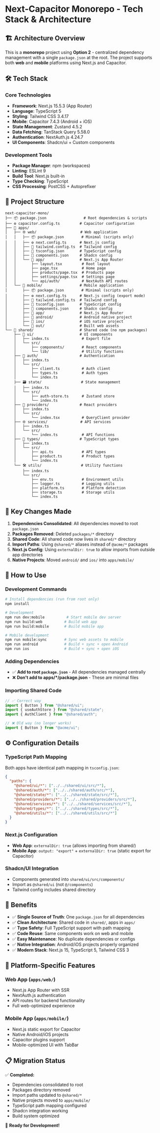 # Next-Capacitor Monorepo - Tech Stack & Architecture

## 🏗️ Architecture Overview

This is a **monorepo** project using **Option 2** - centralized dependency management with a single `package.json` at the root. The project supports both **web** and **mobile** platforms using Next.js and Capacitor.

## 🛠️ Tech Stack

### Core Technologies
- **Framework**: Next.js 15.5.3 (App Router)
- **Language**: TypeScript 5
- **Styling**: Tailwind CSS 3.4.17
- **Mobile**: Capacitor 7.4.3 (Android + iOS)
- **State Management**: Zustand 4.5.2
- **Data Fetching**: TanStack Query 5.58.0
- **Authentication**: NextAuth.js 4.24.7
- **UI Components**: Shadcn/ui + Custom components

### Development Tools
- **Package Manager**: npm (workspaces)
- **Linting**: ESLint 9
- **Build Tool**: Next.js built-in
- **Type Checking**: TypeScript
- **CSS Processing**: PostCSS + Autoprefixer

## 📁 Project Structure

```
next-capacitor-mono/
├── 📦 package.json                 # Root dependencies & scripts
├── ⚙️ capacitor.config.ts         # Capacitor configuration
├── 📱 apps/
│   ├── 🌐 web/                    # Web application
│   │   ├── 📦 package.json        # Minimal (scripts only)
│   │   ├── ⚙️ next.config.ts      # Next.js config
│   │   ├── 🎨 tailwind.config.ts  # Tailwind config
│   │   ├── 📝 tsconfig.json       # TypeScript config
│   │   ├── 🎨 components.json     # Shadcn config
│   │   └── 📁 app/                # Next.js App Router
│   │       ├── layout.tsx         # Root layout
│   │       ├── page.tsx           # Home page
│   │       ├── products/page.tsx  # Products page
│   │       ├── settings/page.tsx  # Settings page
│   │       └── api/auth/          # NextAuth API routes
│   └── 📱 mobile/                 # Mobile application
│       ├── 📦 package.json        # Minimal (scripts only)
│       ├── ⚙️ next.config.ts      # Next.js config (export mode)
│       ├── 🎨 tailwind.config.ts  # Tailwind config
│       ├── 📝 tsconfig.json       # TypeScript config
│       ├── 🎨 components.json     # Shadcn config
│       ├── 📁 app/                # Next.js App Router
│       ├── 📁 android/            # Android native project
│       ├── 📁 ios/                # iOS native project
│       └── 📁 out/                # Built web assets
└── 🔧 shared/                     # Shared code (no npm packages)
    ├── 🎨 ui/                     # UI components
    │   ├── index.ts               # Export file
    │   └── src/
    │       ├── components/        # React components
    │       └── lib/               # Utility functions
    ├── 🔐 auth/                   # Authentication
    │   ├── index.ts
    │   └── src/
    │       ├── client.ts          # Auth client
    │       ├── types.ts           # Auth types
    │       └── index.ts
    ├── 🗃️ state/                  # State management
    │   ├── index.ts
    │   └── src/
    │       ├── auth-store.ts      # Zustand store
    │       └── index.ts
    ├── 🔌 providers/              # React providers
    │   ├── index.ts
    │   └── src/
    │       └── index.tsx          # QueryClient provider
    ├── 🌐 services/               # API services
    │   ├── index.ts
    │   └── src/
    │       └── index.ts           # API functions
    ├── 📝 types/                  # TypeScript types
    │   ├── index.ts
    │   └── src/
    │       ├── api.ts             # API types
    │       ├── product.ts         # Product types
    │       └── index.ts
    └── 🛠️ utils/                  # Utility functions
        ├── index.ts
        └── src/
            ├── env.ts             # Environment utils
            ├── logger.ts          # Logging utils
            ├── platform.ts        # Platform detection
            ├── storage.ts         # Storage utils
            └── index.ts
```

## 🔄 Key Changes Made

1. **Dependencies Consolidated**: All dependencies moved to root `package.json`
2. **Packages Removed**: Deleted `packages/*` directory 
3. **Shared Code**: All shared code now lives in `shared/*` directory
4. **Import Paths**: Using `@shared/*` aliases instead of `@acme/*` packages
5. **Next.js Config**: Using `externalDir: true` to allow imports from outside app directories
6. **Native Projects**: Moved `android/` and `ios/` into `apps/mobile/`

## 🚀 How to Use

### Development Commands
```bash
# Install dependencies (run from root only)
npm install

# Development
npm run dev:mobile          # Start mobile dev server
npm run build:web          # Build web app
npm run build:mobile       # Build mobile app

# Mobile development
npm run mobile:sync        # Sync web assets to mobile
npm run android            # Build + sync + open Android
npm run ios                # Build + sync + open iOS
```

### Adding Dependencies
- ✅ **Add to root `package.json`** - All dependencies managed centrally
- ❌ **Don't add to apps/*/package.json** - These are minimal files

### Importing Shared Code
```typescript
// ✅ Correct way
import { Button } from "@shared/ui";
import { useAuthStore } from "@shared/state";
import { AuthClient } from "@shared/auth";

// ❌ Old way (no longer works)
import { Button } from "@acme/ui";
```

## ⚙️ Configuration Details

### TypeScript Path Mapping
Both apps have identical path mapping in `tsconfig.json`:
```json
{
  "paths": {
    "@shared/ui/*": ["../../shared/ui/src/*"],
    "@shared/auth/*": ["../../shared/auth/src/*"],
    "@shared/state/*": ["../../shared/state/src/*"],
    "@shared/providers/*": ["../../shared/providers/src/*"],
    "@shared/services/*": ["../../shared/services/src/*"],
    "@shared/types/*": ["../../shared/types/src/*"],
    "@shared/utils/*": ["../../shared/utils/src/*"]
  }
}
```

### Next.js Configuration
- **Web App**: `externalDir: true` (allows importing from shared/)
- **Mobile App**: `output: "export"` + `externalDir: true` (static export for Capacitor)

### Shadcn/UI Integration
- Components generated into `shared/ui/src/components/`
- Import as `@shared/ui` (not `@/components`)
- Tailwind config includes shared directory

## 🎯 Benefits

- ✅ **Single Source of Truth**: One `package.json` for all dependencies
- ✅ **Clean Architecture**: Shared code in `shared/`, apps in `apps/`
- ✅ **Type Safety**: Full TypeScript support with path mapping
- ✅ **Code Reuse**: Same components work on web and mobile
- ✅ **Easy Maintenance**: No duplicate dependencies or configs
- ✅ **Native Integration**: Android/iOS projects properly organized
- ✅ **Modern Stack**: Next.js 15, TypeScript 5, Tailwind CSS 3

## 🔧 Platform-Specific Features

### Web App (`apps/web/`)
- Next.js App Router with SSR
- NextAuth.js authentication
- API routes for backend functionality
- Full web-optimized experience

### Mobile App (`apps/mobile/`)
- Next.js static export for Capacitor
- Native Android/iOS projects
- Capacitor plugins support
- Mobile-optimized UI with TabBar

## 📋 Migration Status

✅ **Completed:**
- Dependencies consolidated to root
- Packages directory removed
- Import paths updated to `@shared/*`
- Native projects moved to `apps/mobile/`
- TypeScript path mapping configured
- Shadcn integration working
- Build system optimized

🎉 **Ready for Development!**
